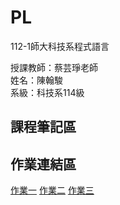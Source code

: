 # PL
112-1師大科技系程式語言

授課教師：蔡芸琤老師  
姓名：陳翰駿  
系級：科技系114級  
## 課程筆記區  
## 作業連結區 
[作業一](https://colab.research.google.com/drive/1_2pNOxoYCL4HW3lbVbhOm8p_ujlA-5By?hl=zh-tw#scrollTo=CQwxkskqHaSj)
[作業二](https://colab.research.google.com/drive/1_HSycnaHZLwCLcQCFS-KMlbEXGtkFVVR?hl=zh-tw#scrollTo=XaMztfTa-5_6)
[作業三](https://colab.research.google.com/drive/1Pj4k5I-JDwMEUZWH3dKa1MxLXyob7aeM#scrollTo=SPij3ar4XLWi）)
